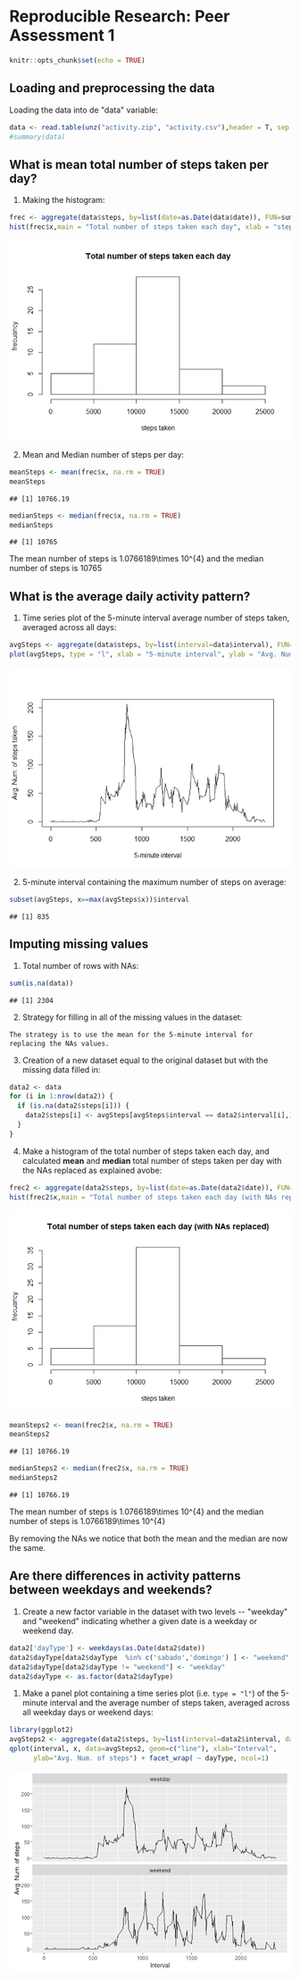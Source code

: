 # Reproducible Research: Peer Assessment 1


```r
knitr::opts_chunk$set(echo = TRUE)
```

## Loading and preprocessing the data

Loading the data into de "data" variable:

```r
data <- read.table(unz("activity.zip", "activity.csv"),header = T, sep = ",")
#summary(data)
```

## What is mean total number of steps taken per day?

1. Making the histogram:

```r
frec <- aggregate(data$steps, by=list(date=as.Date(data$date)), FUN=sum)
hist(frec$x,main = "Total number of steps taken each day", xlab = "steps taken", ylab = "frecuancy")
```

![](PA1_template_files/figure-html/unnamed-chunk-3-1.png)<!-- -->

2. Mean and Median number of steps per day:

```r
meanSteps <- mean(frec$x, na.rm = TRUE)
meanSteps
```

```
## [1] 10766.19
```

```r
medianSteps <- median(frec$x, na.rm = TRUE)
medianSteps
```

```
## [1] 10765
```

The mean number of steps is 1.0766189\times 10^{4} and the median number of steps is 10765

## What is the average daily activity pattern?

1. Time series plot of the 5-minute interval average number of steps taken, averaged across all days:

```r
avgSteps <- aggregate(data$steps, by=list(interval=data$interval), FUN=mean, na.rm = TRUE)
plot(avgSteps, type = "l", xlab = "5-minute interval", ylab = "Avg. Num. of steps taken")
```

![](PA1_template_files/figure-html/unnamed-chunk-5-1.png)<!-- -->

2. 5-minute interval containing the maximum number of steps on average:

```r
subset(avgSteps, x==max(avgSteps$x))$interval
```

```
## [1] 835
```

## Imputing missing values

1. Total number of rows with NAs:

```r
sum(is.na(data))
```

```
## [1] 2304
```

2. Strategy for filling in all of the missing values in the dataset:

```
The strategy is to use the mean for the 5-minute interval for replacing the NAs values.
```

3. Creation of a new dataset equal to the original dataset but with the missing data filled in:


```r
data2 <- data
for (i in 1:nrow(data2)) {
  if (is.na(data2$steps[i])) {
    data2$steps[i] <- avgSteps[avgSteps$interval == data2$interval[i],]$x
  }
}
```

4. Make a histogram of the total number of steps taken each day, and calculated **mean** and **median** total number of steps taken per day with the NAs replaced as explained avobe:


```r
frec2 <- aggregate(data2$steps, by=list(date=as.Date(data2$date)), FUN=sum)
hist(frec2$x,main = "Total number of steps taken each day (with NAs replaced)", xlab = "steps taken", ylab = "frecuancy")
```

![](PA1_template_files/figure-html/unnamed-chunk-9-1.png)<!-- -->

```r
meanSteps2 <- mean(frec2$x, na.rm = TRUE)
meanSteps2
```

```
## [1] 10766.19
```

```r
medianSteps2 <- median(frec2$x, na.rm = TRUE)
medianSteps2
```

```
## [1] 10766.19
```
The mean number of steps is 1.0766189\times 10^{4} and the median number of steps is 1.0766189\times 10^{4}

By removing the NAs we notice that both the mean and the median are now the same.
 
## Are there differences in activity patterns between weekdays and weekends?

1. Create a new factor variable in the dataset with two levels -- "weekday" and "weekend" indicating whether a given date is a weekday or weekend day.


```r
data2['dayType'] <- weekdays(as.Date(data2$date))
data2$dayType[data2$dayType  %in% c('sabado','domingo') ] <- "weekend"
data2$dayType[data2$dayType != "weekend"] <- "weekday"
data2$dayType <- as.factor(data2$dayType)
```

1. Make a panel plot containing a time series plot (i.e. `type = "l"`) of the 5-minute interval and the average number of steps taken, averaged across all weekday days or weekend days: 


```r
library(ggplot2)
avgSteps2 <- aggregate(data2$steps, by=list(interval=data2$interval, dayType=data2$dayType), FUN=mean, na.rm = TRUE)
qplot(interval, x, data=avgSteps2, geom=c("line"), xlab="Interval", 
      ylab="Avg. Num. of steps") + facet_wrap( ~ dayType, ncol=1)
```

![](PA1_template_files/figure-html/unnamed-chunk-11-1.png)<!-- -->
